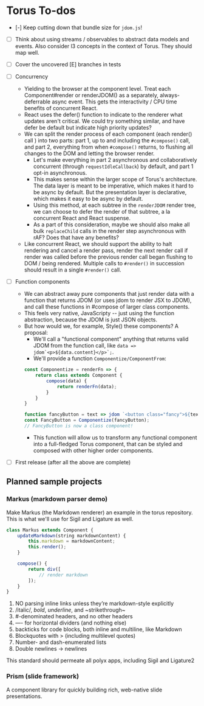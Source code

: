 # Torus To-dos

- [-] Keep cutting down that bundle size for `jdom.js`!

- [ ] Think about using streams / observables to abstract data models and events. Also consider l3 concepts in the context of Torus. They should map well.

- [ ] Cover the uncovered [E] branches in tests

- [ ] Concurrency
    - Yielding to the browser at the component level. Treat each Component#render or renderJDOM() as a separately, always-deferrable async event. This gets the interactivity / CPU time benefits of concurrent React.
    - React uses the defer() function to indicate to the renderer what updates aren't critical. We could try something similar, and have defer be default but indicate high priority updates?
    - We can split the render process of each component (each render() call ) into two parts: part 1, up to and including the `#compose()` call, and part 2, everything from when `#compose()` returns, to flushing all changes to the DOM and letting the browser render.
        - Let's make everything in part 2 asynchronous and collaboratively concurrent (through `requestIdleCallback`) by default, and part 1 opt-in asynchronous.
        - This makes sense within the larger scope of Torus's architecture. The data layer is meant to be imperative, which makes it hard to be async by default. But the presentation layer is declarative, which makes it easy to be async by default.
        - Using this method, at each subtree in the `renderJDOM` render tree, we can choose to defer the render of that subtree, a la concurrent React and React suspense.
        - As a part of this consideration, maybe we should also make all bulk `replaceChild` calls in the render step asynchronous with rAF? Does that have any benefits?
    - Like concurrent React, we should support the ability to halt rendering and cancel a render pass, render the next render call if render was called before the previous render call began flushing to DOM / being rendered. Multiple calls to `#render()` in succession should result in a single `#render()` call.

- [ ] Function components
    - We can abstract away pure components that just render data with a function that returns JDOM (or uses jdom to render JSX to JDOM), and call these functions in #compose of larger class components.
    - This feels very native, JavaScripty -- just using the function abstraction, because the JDOM is just JSON objects.
    - But how would we, for example, Style() these components? A proposal:
        - We'll call a "functional component" anything that returns valid JDOM from the function call, like ``data => jdom`<p>${data.content}</p>`;``.
        - We'll provide a function `Componentize/ComponentFrom`:
        ```javascript
        const Componentize = renderFn => {
            return class extends Component {
                compose(data) {
                    return renderFn(data);
                }
            }
        }

        function fancyButton = text => jdom `<button class="fancy">${text}</button>`;
        const FancyButton = Componentize(fancyButton);
        // FancyButton is now a class component!
        ```
        - This function will allow us to transform any functional component into a full-fledged Torus component, that can be styled and composed with other higher order components.

- [ ] First release (after all the above are complete)

## Planned sample projects

### Markus (markdown parser demo)

Make Markus (the Markdown renderer) an example in the torus repository. This is what we'll use for Sigil and Ligature as well.

```javascript
class Markus extends Component {
    updateMarkdown(string markdownContent) {
        this.markdown = markdownContent;
        this.render();
    }

    compose() {
        return div([
            // render markdown
        ]);
    }
}
```

1. NO parsing inline links unless they’re markdown-style explicitly
2. /italic/, *bold*, _underline_, and ~strikethrough~
3. #-denominated headers, and no other headers
4. —- for horizontal dividers (and nothing else)
5. backticks for code blocks, both inline and multiline, like Markdown
6. Blockquotes with > (including multilevel quotes)
7. Number- and dash-enumerated lists
8. Double newlines -> newlines

This standard should permeate all polyx apps, including Sigil and Ligature2

### Prism (slide framework)

A component library for quickly building rich, web-native slide presentations.

